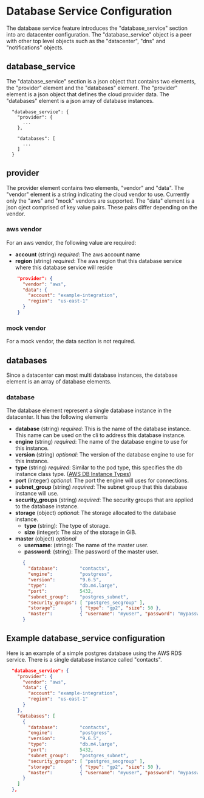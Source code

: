 # Database Service Configuration

The database service feature introduces the "database_service" section into arc datacenter configuration.
The "database_service" object is a peer with other top level objects such as the "datacenter", "dns" and "notifications"
objects.


## database_service

The "database_service" section is a json object that contains two elements, the "provider" element and the "databases" element.
The "provider" element is a json object that defines the cloud provider data. The "databases" element is a json array of database instances.

```
  "database_service": {
    "provider": {
      ...
    },

    "databases": [
      ...
    ]
  }
```

## provider

The provider element contains two elements, "vendor" and "data". The "vendor" element is a string indicating the cloud vendor to use.
Currently only the "aws" and "mock" vendors are supported. The "data" element is a json oject comprised of key value pairs.
These pairs differ depending on the vendor.


### aws vendor

For an aws vendor, the following value are required:

- **account** (string) _required_: The aws account name
- **region**  (string) _required_: The aws region that this database service where this database service will reside

```json
    "provider": {
      "vendor": "aws",
      "data": {
        "account": "example-integration",
        "region":  "us-east-1"
      }
    }
```

### mock vendor

For a mock vendor, the data section is not required.
## databases

Since a datacenter can most multi database instances, the database element is an array of database elements.

### database

The database element represent a single database instance in the datacenter. It has the following elements

- **database**        (string)  _required_: This is the name of the database instance. This name can be used on the cli to address this database instance.
- **engine**          (string)  _required_: The name of the database engine to use for this instance.
- **version**         (string)  _optional_: The version of the database engine to use for this instance.
- **type**            (string)  _required_: Similar to the pod type, this specifies the db instance class type. ([AWS DB Instance Types](https://docs.aws.amazon.com/AmazonRDS/latest/UserGuide/Concepts.DBInstanceClass.html))
- **port**            (integer) _optional_: The port the engine will uses for connections.
- **subnet_group**    (string)  _required_: The subnet group that this database instance will use.
- **security_groups** (string)  _required_: The security groups that are applied to the database instance.
- **storage**         (object)  _optional_:      The storage allocated to the database instance.
  - **type**            (string):             The type of storage.
  - **size**            (integer):            The size of the storage in GiB.
- **master**          (object)  _optional_
  - **username**:       (string):             The name of the master user.
  - **password**:       (string):             The password of the master user.

```json
      {
        "database":        "contacts",
        "engine":          "postgress",
        "version":         "9.6.5",
        "type":            "db.m4.large",
        "port":            5432,
        "subnet_group":    "postgres_subnet",
        "security_groups": [ "postgres_secgroup" ],
        "storage":         { "type": "gp2", "size": 50 },
        "master":          { "username": "myuser", "password": "mypasswd" }
      }
```


## Example database_service configuration

Here is an example of a simple postgres database using the AWS RDS service. There is a single database instance called "contacts".

```json
  "database_service": {
    "provider": {
      "vendor": "aws",
      "data": {
        "account": "example-integration",
        "region":  "us-east-1"
      }
    },
    "databases": [
      {
        "database":        "contacts",
        "engine":          "postgress",
        "version":         "9.6.5",
        "type":            "db.m4.large",
        "port":            5432,
        "subnet_group":    "postgres_subnet",
        "security_groups": [ "postgres_secgroup" ],
        "storage":         { "type": "gp2", "size": 50 },
        "master":          { "username": "myuser", "password": "mypasswd" }
      }
    ]
  },
```
